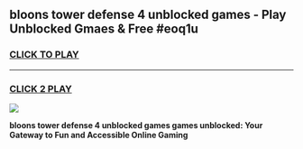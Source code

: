 
## bloons tower defense 4 unblocked games - Play Unblocked Gmaes & Free #eoq1u
<h3>
<a href="https://news.freeplayer.one?title=bloons_tower_defense_4_unblocked_games&ref=03M">CLICK TO PLAY</a></h3>
<hr>

<h3>
<a href="https://news.freeplayer.one?title=bloons_tower_defense_4_unblocked_games&ref=03M">CLICK 2 PLAY</a>
  
</h3>

<a href="https://news.freeplayer.one?title=bloons_tower_defense_4_unblocked_games&ref=03M"><img src="https://clearcache.store/games.png"></a>


**bloons tower defense 4 unblocked games games unblocked: Your Gateway to Fun and Accessible Online Gaming**
